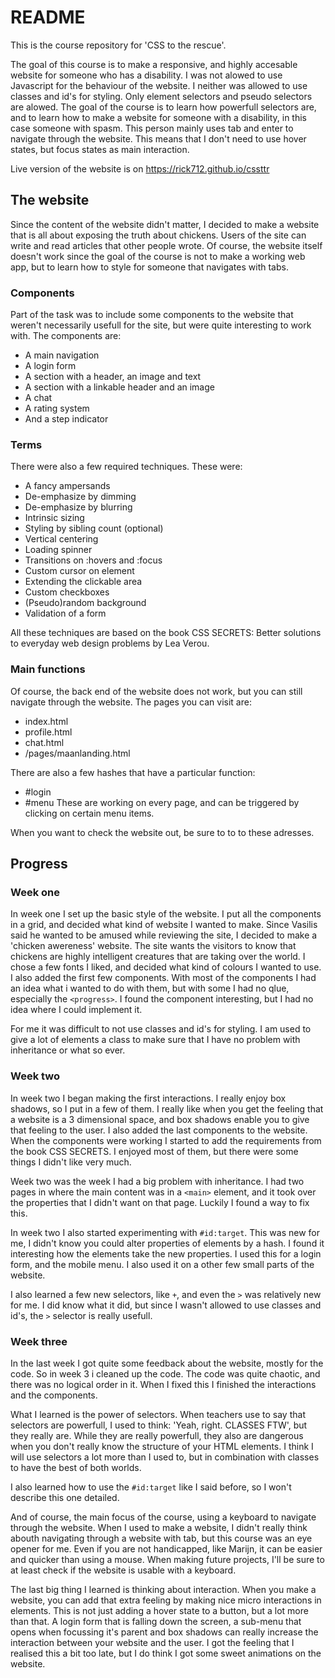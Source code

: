# README

This is the course repository for 'CSS to the rescue'.

The goal of this course is to make a responsive, and highly accesable website for someone who has a disability. I was not alowed to use Javascript for the behaviour of the website. I neither was allowed to use classes and id's for styling. Only element selectors and pseudo selectors are alowed. The goal of the course is to learn how powerfull selectors are, and to learn how to make a website for someone with a disability, in this case someone with spasm. This person mainly uses tab and enter to navigate through the website. This means that I don't need to use hover states, but focus states as main interaction.

Live version of the website is on https://rick712.github.io/cssttr

## The website
Since the content of the website didn't matter, I decided to make a website that is all about exposing the truth about chickens. Users of the site can write and read articles that other people wrote. Of course, the website itself doesn't work since the goal of the course is not to make a working web app, but to learn how to style for someone that navigates with tabs.

### Components
Part of the task was to include some components to the website that weren't necessarily usefull for the site, but were quite interesting to work with. The components are:
- A main navigation
- A login form
- A section with a header, an image and text
- A section with a linkable header and an image
- A chat
- A rating system
- And a step indicator

### Terms
There were also a few required techniques. These were:
- A fancy ampersands
- De-emphasize by dimming
- De-emphasize by blurring
- Intrinsic sizing
- Styling by sibling count (optional)
- Vertical centering
- Loading spinner
- Transitions on :hovers and :focus
- Custom cursor on element
- Extending the clickable area
- Custom checkboxes
- (Pseudo)random background
- Validation of a form

All these techniques are based on the book CSS SECRETS: Better solutions to everyday web design problems by Lea Verou.

### Main functions
Of course, the back end of the website does not work, but you can still navigate through the website. The pages you can visit are:
- index.html
- profile.html
- chat.html
- /pages/maanlanding.html

There are also a few hashes that have a particular function:
- #login
- #menu
These are working on every page, and can be triggered by clicking on certain menu items.

When you want to check the website out, be sure to to to these adresses.

## Progress

### Week one
In week one I set up the basic style of the website. I put all the components in a grid, and decided what kind of website I wanted to make. Since Vasilis said he wanted to be amused while reviewing the site, I decided to make a 'chicken awereness' website. The site wants the visitors to know that chickens are highly intelligent creatures that are taking over the world. I chose a few fonts I liked, and decided what kind of colours I wanted to use. I also added the first few components. With most of the components I had an idea what i wanted to do with them, but with some I had no qlue, especially the ``<progress>``. I found the component interesting, but I had no idea where I could implement it. 

For me it was difficult to not use classes and id's for styling. I am used to give a lot of elements a class to make sure that I have no problem with inheritance or what so ever.

### Week two
In week two I began making the first interactions. I really enjoy box shadows, so I put in a few of them. I really like when you get the feeling that a website is a 3 dimensional space, and box shadows enable you to give that feeling to the user. I also added the last components to the website. When the components were working I started to add the requirements from the book CSS SECRETS. I enjoyed most of them, but there were some things I didn't like very much. 

Week two was the week I had a big problem with inheritance. I had two pages in where the main content was in a ``<main>`` element, and it took over the properties that I didn't want on that page. Luckily I found a way to fix this.

In week two I also started experimenting with ``#id:target``. This was new for me, I didn't know you could alter properties of elements by a hash. I found it interesting how the elements take the new properties. I used this for a login form, and the mobile menu. I also used it on a other few small parts of the website.

I also learned a few new selectors, like ``+``, and even the ``>`` was relatively new for me. I did know what it did, but since I wasn't allowed to use classes and id's, the ``>`` selector is really usefull.

### Week three
In the last week I got quite some feedback about the website, mostly for the code. So in week 3 i cleaned up the code. The code was quite chaotic, and there was no logical order in it. When I fixed this I finished the interactions and the components. 

What I learned is the power of selectors. When teachers use to say that selectors are powerfull, I used to think: 'Yeah, right. CLASSES FTW', but they really are. While they are really powerfull, they also are dangerous when you don't really know the structure of your HTML elements. I think I will use selectors a lot more than I used to, but in combination with classes to have the best of both worlds.

I also learned how to use the ``#id:target`` like I said before, so I won't describe this one detailed.

And of course, the main focus of the course, using a keyboard to navigate through the website. When I used to make a website, I didn't really think abouth navigating through a website with tab, but this course was an eye opener for me. Even if you are not handicapped, like Marijn, it can be easier and quicker than using a mouse. When making future projects, I'll be sure to at least check if the website is usable with a keyboard.

The last big thing I learned is thinking about interaction. When you make a website, you can add that extra feeling by making nice micro interactions in elements. This is not just adding a hover state to a button, but a lot more than that. A login form that is falling down the screen, a sub-menu that opens when focussing it's parent and box shadows can really increase the interaction between your website and the user. I got the feeling that I realised this a bit too late, but I do think I got some sweet animations on the website.
